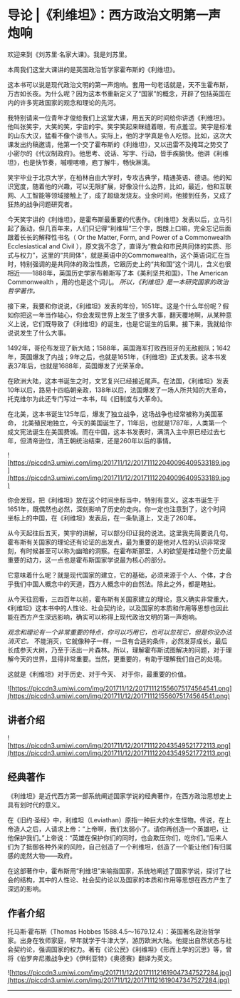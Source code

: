 # 导论 |《利维坦》：西方政治文明第一声炮响

欢迎来到《刘苏里·名家大课》。我是刘苏里。

本周我们这堂大课讲的是英国政治哲学家霍布斯的《利维坦》。

这本书可以说是现代政治文明的第一声炮响。套用一句老话就是，天不生霍布斯，万古如长夜。为什么呢？因为这本书重新定义了“国家”的概念，开辟了包括英国在内的许多宪政国家的观念和理论的先河。

我特别请来一位青年才俊给我们上这堂大课，用五天的时间给你讲透《利维坦》。他叫张笑宇，大笑的笑，宇宙的宇。笑宇笑起来眯缝着眼，有点羞涩。笑宇是标准的山东大汉，猛看不像个读书人。实际上，他的才学真是令人吃惊。比如，这次大课发出约稿邀请，他第一个交了霍布斯的《利维坦》，又以迅雷不及掩耳之势交了小密尔的《代议制政府》。他思考、说话、写字、行动，皆手疾脑快。他讲《利维坦》，也是快节奏，嘁哩喀喳，庖丁解牛，畅快淋漓。

笑宇毕业于北京大学，在柏林自由大学时，专攻古典学，精通英语、德语。他的知识宽度，随着他的兴趣，可以无限扩展，好像没什么边界，比如，最近，他和互联网、人工智能等领域接触上了，成了超级发烧友。业余时间，他接到任务，又成了狂热的战争问题研究者。

今天笑宇讲的《利维坦》，是霍布斯最重要的代表作。《利维坦》发表以后，立马引起了轰动，但几百年来，人们只记得“利维坦”三个字，朗朗上口嘛，完全忘记后面跟着长长的解释性书名（ Or the Matter, Form, and Power of a Commonwealth Ecclesiastical and Civil ），原文我不念了，直译为“教会和市民共同体的实质、形式与权力”，这里的“共同体”，就是英语中的Commonwealth，这个英语词汇在当时，特别强调的是共同体的政治性质，它跟历史上的“共和国”这个词儿，含义也很相近——1888年，英国历史学家布赖斯写了本《美利坚共和国》，The American Commonwealth ，用的也是这个词儿。 *所以，《利维坦》是一本研究国家的政治哲学著作。*

接下来，我要和你说说，《利维坦》发表的年份，1651年。这是个什么年份呢？假如你把这一年当作轴心，你会发现世界上发生了很多大事，翻天覆地啊，从某种意义上说，它们既导致了《利维坦》的诞生，也是它诞生的后果。接下来，我就给你说说发生了什么大事。

1492年，哥伦布发现了新大陆；1588年，英国海军打败西班牙的无敌舰队；1642年，英国爆发了内战；9年之后，也就是1651年，《利维坦》正式发表。这本书发表37年后，也就是1688年，英国爆发了光荣革命。

在欧洲大陆，这本书诞生之时，文艺复兴已经接近尾声。在法国，《利维坦》发表10年以后，路易十四临朝亲政，138年以后，法国爆发了一场人所共知的大革命，托克维尔为此还专门写过一本书，叫《旧制度与大革命》。

在北美，这本书诞生125年后，爆发了独立战争，这场战争也经常被称为美国革命， 北美殖民地独立，今天的美国诞生了，11年后，也就是1787年，人类第一个成文宪法诞生在美国费城。而在中国，这本书发表时，满清入主中原已经过去七年，但清帝逊位，清王朝统治结束，还是260年以后的事情。

![https://piccdn3.umiwi.com/img/201711/12/201711122040096409533189.jpg](https://piccdn3.umiwi.com/img/201711/12/201711122040096409533189.jpg)

你会发现，把《利维坦》放在这个时间坐标当中，特别有意义。这本书诞生于1651年，既偶然也必然，深刻影响了历史的走向。你一定也注意到了，这个时间坐标上的中国，在《利维坦》发表后，在一条轨道上，又走了260年。

从今天起往后五天，笑宇的讲解，可以部分印证我的说法。这里我先简要说几句。霍布斯有关国家的理论还有论证的出发点，最为重要的是他对人性的认识非常深刻，有时候甚至可以称为幽暗的洞察。在霍布斯那里，人的欲望是推动整个历史最重要的动力，这一点也是霍布斯国家学说最为核心的部分。

它意味着什么呢？就是现代国家的建立，它的基础，必须来源于个人、个体，才合乎我们中国人概念中的天道，西方人概念中的自然法。除此之外，都是瞎扯。

从今天往回看，三四百年以前，霍布斯有关国家建立的理论，意义确实非常重大，《利维坦》这本书中的人性论、社会契约论，以及国家的本质和作用等思想也因此能在西方产生深远影响，确实可以称得上现代政治文明的第一声炮响。

 *观念和理论有一个非常重要的特点，你可以巧用它，也可以忽视它，但是你没办法消灭它。* 不能消灭，它就像种子一样，一旦有合适的条件，必然发芽成长，最后长成参天大树，乃至于活出一片森林。所以，理解霍布斯试图解决的问题，对于理解今天的世界，显得非常重要。当然，更重要的，有助于理解我们自己的处境。

这就是《利维坦》对于历史、对于今天、 对于你，最重要的价值。

![https://piccdn3.umiwi.com/img/201711/12/201711121556075174564541.png](https://piccdn3.umiwi.com/img/201711/12/201711121556075174564541.png)

## 讲者介绍

![https://piccdn3.umiwi.com/img/201711/12/201711122043549521772113.png](https://piccdn3.umiwi.com/img/201711/12/201711122043549521772113.png)

## 经典著作

《利维坦》是近代西方第一部系统阐述国家学说的经典著作，在西方政治思想史上具有划时代的意义。

在《旧约·圣经》中，利维坦（Leviathan）原指一种巨大的水生怪物。传说，在上帝造人之后，人请求上帝：“上帝啊，我们太弱小了。请你再创造一个英雄吧，让他保护我们。”上帝说：“英雄在保护你们的同时，也会欺压你们，吃你们。”后来人们为了抵御各种外来的风险，自己创造了一个利维坦，创造了一个能让他们有归属感的庞然大物——政府。

在这部著作中，霍布斯用“利维坦”来喻指国家，系统地阐述了国家学说，探讨了社会的结构，其中的人性论、社会契约论以及国家的本质和作用等思想在西方产生了深远的影响。

## 作者介绍

托马斯·霍布斯（Thomas Hobbes 1588.4.5～1679.12.4）：英国著名政治哲学家。出身在牧师家庭，早年就学于牛津大学，游历欧洲大陆。他提出自然状态与社会契约论，强调国家的权力。著有《论公民》《利维坦》《形而上学的沉思》等，曾将《伯罗奔尼撒战争史》《伊利亚特》《奥德赛》翻译为英文。

![https://piccdn3.umiwi.com/img/201711/12/201711121619047347527284.jpg](https://piccdn3.umiwi.com/img/201711/12/201711121619047347527284.jpg)

---

